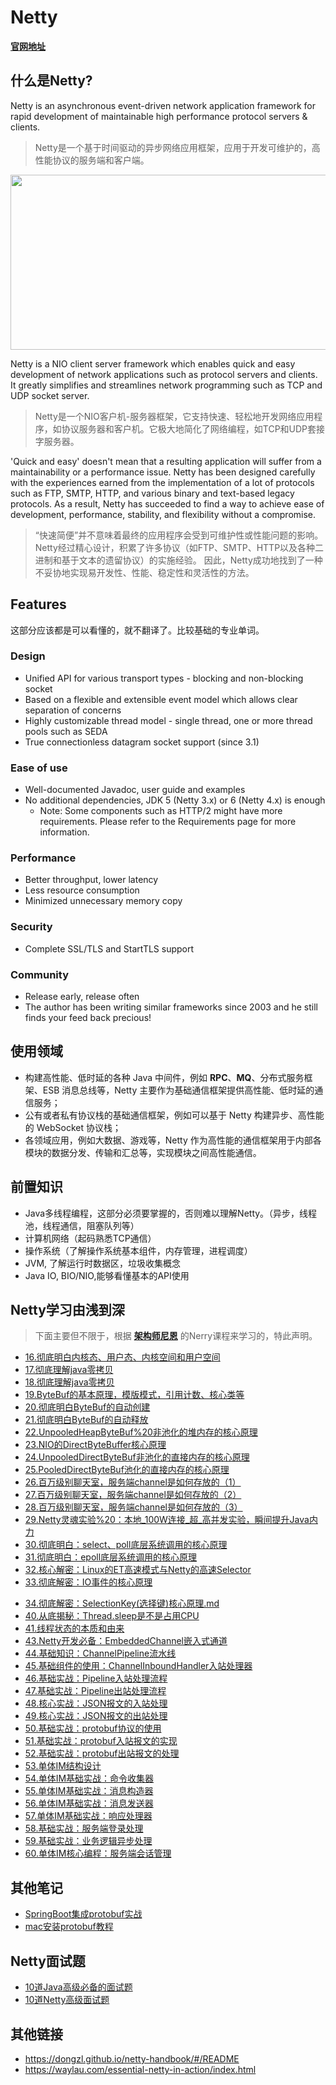 # Netty

[**官网地址**](https://netty.io/)

## 什么是Netty?

Netty is an asynchronous event-driven network application framework for rapid development of maintainable high performance protocol servers & clients.

> Netty是一个基于时间驱动的异步网络应用框架，应用于开发可维护的，高性能协议的服务端和客户端。

<img src="https://oscimg.oschina.net/oscnet/up-ed74a2022b9f89d51bcf32c18aa755120c9.png" width=550 height=280>


Netty is a NIO client server framework which enables quick and easy development of network applications such as protocol servers and clients. It greatly simplifies and streamlines network programming such as TCP and UDP socket server.

>  Netty是一个NIO客户机-服务器框架，它支持快速、轻松地开发网络应用程序，如协议服务器和客户机。它极大地简化了网络编程，如TCP和UDP套接字服务器。

'Quick and easy' doesn't mean that a resulting application will suffer from a maintainability or a performance issue. Netty has been designed carefully with the experiences earned from the implementation of a lot of protocols such as FTP, SMTP, HTTP, and various binary and text-based legacy protocols. As a result, Netty has succeeded to find a way to achieve ease of development, performance, stability, and flexibility without a compromise.

> “快速简便”并不意味着最终的应用程序会受到可维护性或性能问题的影响。Netty经过精心设计，积累了许多协议（如FTP、SMTP、HTTP以及各种二进制和基于文本的遗留协议）的实施经验。 因此，Netty成功地找到了一种不妥协地实现易开发性、性能、稳定性和灵活性的方法。



## Features

这部分应该都是可以看懂的，就不翻译了。比较基础的专业单词。

### Design
- Unified API for various transport types - blocking and non-blocking socket
- Based on a flexible and extensible event model which allows clear separation of concerns
- Highly customizable thread model - single thread, one or more thread pools such as SEDA
- True connectionless datagram socket support (since 3.1)

### Ease of use
- Well-documented Javadoc, user guide and examples
- No additional dependencies, JDK 5 (Netty 3.x) or 6 (Netty 4.x) is enough
	- Note: Some components such as HTTP/2 might have more requirements. Please refer to the Requirements page for more information.

### Performance
- Better throughput, lower latency
- Less resource consumption
- Minimized unnecessary memory copy

### Security
- Complete SSL/TLS and StartTLS support

### Community
- Release early, release often
- The author has been writing similar frameworks since 2003 and he still finds your feed back precious!


## 使用领域

- 构建高性能、低时延的各种 Java 中间件，例如 **RPC**、**MQ**、分布式服务框架、ESB 消息总线等，Netty 主要作为基础通信框架提供高性能、低时延的通信服务；
- 公有或者私有协议栈的基础通信框架，例如可以基于 Netty 构建异步、高性能的 WebSocket 协议栈；
- 各领域应用，例如大数据、游戏等，Netty 作为高性能的通信框架用于内部各模块的数据分发、传输和汇总等，实现模块之间高性能通信。


## 前置知识

- Java多线程编程，这部分必须要掌握的，否则难以理解Netty。（异步，线程池，线程通信，阻塞队列等）
- 计算机网络（起码熟悉TCP通信）
- 操作系统（了解操作系统基本组件，内存管理，进程调度）
- JVM, 了解运行时数据区，垃圾收集概念
- Java IO, BIO/NIO,能够看懂基本的API使用



## Netty学习由浅到深

> 下面主要但不限于，根据 [**架构师尼恩**](https://www.cnblogs.com/crazymakercircle/) 的Nerry课程来学习的，特此声明。

- [16.彻底明白内核态、用户态、内核空间和用户空间](https://github.com/geekibli/netty/blob/gaolei/note/16.彻底明白内核态、用户态、内核空间和用户空间.md)
- [17.彻底理解java零拷贝](https://github.com/geekibli/netty/blob/gaolei/note/17.彻底明白java零拷贝.md)
- [18.彻底理解java零拷贝](https://github.com/geekibli/netty/blob/gaolei/note/18彻底理解java零拷贝.md)
- [19.ByteBuf的基本原理，模版模式，引用计数、核心类等](https://github.com/geekibli/netty/blob/gaolei/note/19.ByteBuf的基本原理，模版模式，引用计数、核心类等.md)
- [20.彻底明白ByteBuf的自动创建](https://github.com/geekibli/netty/blob/gaolei/note/20.彻底明白ByteBuf的自动创建.md)
- [21.彻底明白ByteBuf的自动释放](https://github.com/geekibli/netty/blob/gaolei/note/21.彻底明白ByteBuf的自动释放.md)
- [22.UnpooledHeapByteBuf%20非池化的堆内存的核心原理](https://github.com/geekibli/netty/blob/gaolei/note/22学习盛宴：UnpooledHeapByteBuf%20非池化的堆内存的核心原理.md)
- [23.NIO的DirectByteBuffer核心原理](https://github.com/geekibli/netty/blob/gaolei/note/23.学习盛宴：NIO的DirectByteBuffer核心原理.md)
- [24.UnpooledDirectByteBuf非池化的直接内存的核心原理](https://github.com/geekibli/netty/blob/gaolei/note/24学习盛宴：UnpooledDirectByteBuf非池化的直接内存的核心原理.md)
- [25.PooledDirectByteBuf池化的直接内存的核心原理](https://github.com/geekibli/netty/blob/gaolei/note/25.PooledDirectByteBuf池化的直接内存的核心原理.md)
- [26.百万级别聊天室，服务端channel是如何存放的（1）](https://github.com/geekibli/netty/blob/gaolei/note/26.百万级别聊天室，服务端channel是如何存放的（1）.md)
- [27.百万级别聊天室，服务端channel是如何存放的（2）](https://github.com/geekibli/netty/blob/gaolei/note/27.百万级别聊天室，服务端channel是如何存放的（2）.md)
- [28.百万级别聊天室，服务端channel是如何存放的（3）](https://github.com/geekibli/netty/blob/gaolei/note/28.百万级别聊天室，服务端channel是如何存放的（3）.md)
- [29.Netty灵魂实验%20：本地_100W连接_超_高并发实验，瞬间提升Java内力](https://github.com/geekibli/netty/blob/gaolei/note/29.Netty灵魂实验%20：本地_100W连接_超_高并发实验，瞬间提升Java内力.md)
- [30.彻底明白：select、poll底层系统调用的核心原理](https://github.com/geekibli/netty/blob/gaolei/note/30.彻底明白：select、poll%20底层系统调用的核心原理.md)
- [31.彻底明白：epoll底层系统调用的核心原理](https://github.com/geekibli/netty/blob/gaolei/note/31.彻底明白：epoll%20底层系统调用的核心原理.md)
- [32.核心解密：Linux的ET高速模式与Netty的高速Selector](https://github.com/geekibli/netty/blob/gaolei/note/32.核心解密：Linux的ET高速模式与Netty的高速Selector.md)
- [33.彻底解密：IO事件的核心原理](https://github.com/geekibli/netty/blob/gaolei/note/33.彻底解密：IO事件的核心原理.md)
<!-- - [34.彻底解密：SelectionKey (选择键) 核心原理]()
- [35.彻底明白：Selector(选择器) 核心原理]()
- [36.最强揭秘：Selector.open() 选择器打开的底层原理]()
- [37.最强揭秘：Selector.register() 注册的底层原理]()
- [38.最强揭秘：Selector.select() 事件查询的底层原理]()
- [39.最强揭秘：Selector.wakeup() 唤醒的底层原理]() -->
- [34.彻底解密：SelectionKey(选择键)核心原理.md](https://github.com/geekibli/netty/blob/gaolei/note/34.彻底解密：SelectionKey%20(选择键)%20核心原理.md)
- [40.从底揭秘：Thread.sleep是不是占用CPU](https://github.com/geekibli/netty/blob/gaolei/note/40.从底揭秘：Thread.sleep是不是占用CPU.md)
- [41.线程状态的本质和由来](https://github.com/geekibli/netty/blob/gaolei/note/41.线程状态的本质和由来.md)
- [43.Netty开发必备：EmbeddedChannel嵌入式通道](https://github.com/geekibli/netty/blob/gaolei/note/43.Netty开发必备：EmbeddedChannel嵌入式通道.md)
- [44.基础知识：ChannelPipeline流水线](https://github.com/geekibli/netty/blob/gaolei/note/44.基础知识：ChannelPipeline流水线.md)
- [45.基础组件的使用：ChannelInboundHandler入站处理器](https://github.com/geekibli/netty/blob/gaolei/note/45.基础组件的使用：ChannelInboundHandler入站处理器.md)
- [46.基础实战：Pipeline入站处理流程](https://github.com/geekibli/netty/blob/gaolei/note/46.基础实战：Pipeline入站处理流程.md)
- [47.基础实战：Pipeline出站处理流程](https://github.com/geekibli/netty/blob/gaolei/note/47.基础实战：Pipeline出站处理流程.md)
- [48.核心实战：JSON报文的入站处理](https://github.com/geekibli/netty/blob/gaolei/note/48.核心实战：JSON报文的入站处理.md)
- [49.核心实战：JSON报文的出站处理](https://github.com/geekibli/netty/blob/gaolei/note/49.核心实战：JSON报文的出站处理.md)
- [50.基础实战：protobuf协议的使用](https://github.com/geekibli/netty/blob/gaolei/note/50.基础实战：protobuf协议的使用.md)
- [51.基础实战：protobuf入站报文的实现](https://github.com/geekibli/netty/blob/gaolei/note/51.基础实战：protobuf入站报文的实现.md)
- [52.基础实战：protobuf出站报文的处理](https://github.com/geekibli/netty/blob/gaolei/note/52.基础实战：protobuf出站报文的处理.md)
- [53.单体IM结构设计](https://github.com/geekibli/netty/blob/gaolei/note/53.单体IM结构设计.md)
- [54.单体IM基础实战：命令收集器](https://github.com/geekibli/netty/blob/gaolei/note/54.单体IM基础实战：命令收集器.md)
- [55.单体IM基础实战：消息构造器](https://github.com/geekibli/netty/blob/gaolei/note/55.单体IM基础实战：消息构造器.md)
- [56.单体IM基础实战：消息发送器](https://github.com/geekibli/netty/blob/gaolei/note/56.单体IM基础实战：消息发送器.md)
- [57.单体IM基础实战：响应处理器](https://github.com/geekibli/netty/blob/gaolei/note/57.单体IM基础实战：响应处理器.md)
- [58.基础实战：服务端登录处理](https://github.com/geekibli/netty/blob/gaolei/note/58.基础实战：服务端登录处理.md)
- [59.基础实战：业务逻辑异步处理](https://github.com/geekibli/netty/blob/gaolei/note/59.基础实战：业务逻辑异步处理.md)
- [60.单体IM核心编程：服务端会话管理](https://github.com/geekibli/netty/blob/gaolei/note/60.%20单体IM核心编程：服务端会话管理.md)


## 其他笔记

- [SpringBoot集成protobuf实战](https://github.com/geekibli/netty/blob/gaolei/note/SpringBoot集成protobuf实战.md)
- [mac安装protobuf教程](https://github.com/geekibli/netty/blob/gaolei/note/mac安装protobuf教程.md)


## Netty面试题

- [10道Java高级必备的面试题](https://github.com/geekibli/netty/blob/gaolei/interview/10道Java高级必备的面试题.md)
- [10道Netty高级面试题](https://github.com/geekibli/netty/blob/gaolei/interview/10道Netty高级面试题.md)


## 其他链接

- https://dongzl.github.io/netty-handbook/#/README
- https://waylau.com/essential-netty-in-action/index.html






